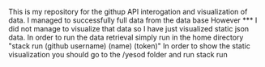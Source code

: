 This is my repository for the githup API interogation and visualization of data.
I managed to successfully full data from the data base However *** 
I did not manage to visualize that data so I have just visualized 
static json data.
In order to run the data retrieval simply run in the home directory "stack run (github username) (name) (token)"
In order to show the static visualization you should go to the /yesod folder and run stack run